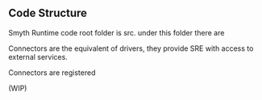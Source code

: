 ## Code Structure

Smyth Runtime code root folder is src.
under this folder there are

Connectors are the equivalent of drivers, they provide SRE with access to external services.

Connectors are registered

(WIP)
